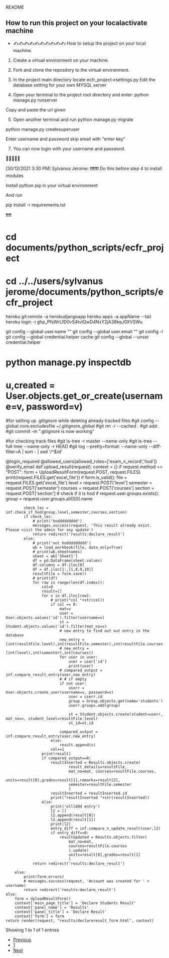 README
## How to run this project on your localactivate  machine
- ✍️✍️✍️✍️✍️✍️✍️✍️✍️✍️
How to setup the project on your local machine.

1. Create a virtual environment on your machine.

2. Fork and clone the repository to the virtual environment.

3. In the project main directory locate 
ecfr_project->settings.py
Edit the database setting for your own MYSQL server 

4. Open your terminal to the project root directory and enter:
python manage.py runserver

Copy and paste the url given

5. Open another terminal and run
python manage.py migrate

python manage.py createsuperuser

Enter username and password skip email with "enter key"

7. You can now login with your username and password.

🤠🤠🤠🤠🤠

[30/12/2021 3:30 PM] Sylvanus Jerome: ❗❗❗❗❗❗
Do this before step 4 to install modules

Install python pip in your virtual environment

And run


pip install -r requirements.txt

❗❗❗❗


# cd documents/python_scripts/ecfr_project
# cd ../../users/sylvanus jerome/documents/python_scripts/ecfr_project
heroku git:remote -a herokudjangoapp
heroku apps -a appName --tail
heroku login -i
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


git config --global user.name ""
git config --global user.email ""
git config -l
git config --global credential.helper cache
git config --global --unset credential.helper
# python manage.py inspectdb

# u,created = User.objects.get_or_create(username=v, password=v)



#for setting up .gitignore while deleting already tracked files
#git config --global core.excludesfile ~/.gitignore_global
#git rm -r --cached .
#git add .
#git commit -m ".gitignore is now working"

#for checking track files
#git ls-tree -r master --name-only
#git ls-tree --full-tree --name-only -r HEAD
#git log --pretty=format: --name-only --diff-filter=A | sort - | sed '/^$/d'




@login_required
@allowed_users(allowed_roles=['exam_n_record','hod'])
@verify_email
def upload_result(request):
    context = {}
    if request.method == "POST":
        form = UploadResultForm(request.POST, request.FILES)
        print(request.FILES.get('excel_file'))
        if form.is_valid():
            file = request.FILES.get('excel_file')
            level = request.POST['level']
            semester = request.POST['semester']
            courses = request.POST['courses']
            section = request.POST['section']
            # check if it is hod
            if request.user.groups.exists():
                group = request.user.groups.all()[0].name

            check_lec = inf.check_if_hod(group,level,semester,courses,section)
            if check_lec:
                # print('hoddddddddd')
                messages.success(request, 'This result already exist. Please visit the admin for any update')
                return redirect('results:declare_result')
            else:
                # print('not hoddddddddd')
                wb = load_workbook(file, data_only=True)
                # print(wb.sheetnames)
                sheet = wb['Sheet1']
                df = pd.DataFrame(sheet.values)
                df.columns = df.iloc[0]
                df = df.iloc[1:,[1,8,9,10]]
                resultFile = form.save()
                # print(df)
                for row in range(len(df.index)):
                    col=0
                    result=[]
                    for v in df.iloc[row]:
                        # print("col "+str(col))
                        if col == 0:
                            mat=v
                            user = User.objects.values('id').filter(username=v)
                            st = Student.objects.values('id').filter(mat_no=v)       
                            # new entry to find out out entry in the database
                            new_entry =[int(resultFile.level),int(resultFile.semester),int(resultFile.courses.id)]
                            # new_entry =[int(level),int(semester),int(courses)]
                            for user in user:
                                user = user['id']
                                print(user)
                            # compared_output = inf.compare_result_entry(user,new_entry)
                            # # if empty
                            if not user:
                                userr = User.objects.create_user(username=v, password=v)
                                user = userr.id
                                group = Group.objects.get(name='students')
                                userr.groups.add(group)
            
                                st = Student.objects.create(student=userr, mat_no=v, student_level=resultFile.level)
                                st_id=st.id
                            
                            compared_output = inf.compare_result_entry(user,new_entry)                        
                        else:
                            result.append(v)
                        col+=1
                    print(result)
                    if compared_output==0:
                        resultInserted = Results.objects.create(
                                result_details=resultFile,
                                mat_no=mat, courses=resultFile.courses,
                                units=result[0],grades=result[1],remarks=result[2],
                                semester=resultFile.semester
                                )
                        resultInserted = resultInserted.id
                        print("resultInserted "+str(resultInserted))
                    else:
                        print('olllddd entry')
                        l2 = []
                        l2.append(result[0])
                        l2.append(result[1])
                        print(l2)
                        entry_diff = inf.compare_n_update_result(user,l2)
                        if entry_diff==0:
                            resultUpdated = Results.objects.filter(
                                mat_no=mat,
                                courses=resultFile.courses
                                ).update(
                                units=result[0],grades=result[1]
                                )
                return redirect('results:declare_result')

        else:
            print(form.errors)
            # messages.success(request, 'Account was created for ' + username)
            return redirect('results:declare_result')
    else:
        form = UploadResultForm()
        context['main_page_title'] = 'Declare Students Result'
        context['panel_name'] = 'Results'
        context['panel_title'] = 'Declare Result'
        context['form'] = form
    return render(request, "results/declareresult_form.html", context)




<div class="row">
    <div class="col-sm-5">
        <div class="dataTables_info" id="example_info" role="status" aria-live="polite">Showing 1 to 1 of 1
            entries</div>
    </div>
    <div class="col-sm-7">
        <div class="dataTables_paginate paging_simple_numbers" id="example_paginate">
            <ul class="pagination">
                <li class="paginate_button previous disabled" id="example_previous"><a href="#" aria-controls="example"
                        data-dt-idx="0" tabindex="0">Previous</a></li>
                <li class="paginate_button active"><a href="#" aria-controls="example" data-dt-idx="1" tabindex="0">1</a></li>
                <li class="paginate_button next disabled" id="example_next"><a href="#" aria-controls="example"
                        data-dt-idx="2" tabindex="0">Next</a></li>
            </ul>
        </div>
    </div>
</div>





